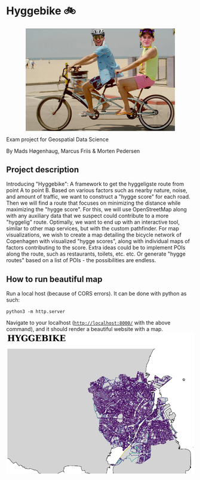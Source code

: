 # Hyggebike 🚲

<img src="pictures/hyggebike.png" width=400 style="display: block; margin-left: auto; margin-right: auto;"></img>

Exam project for Geospatial Data Science 

By Mads Høgenhaug, Marcus Friis &  Morten Pedersen


## Project description 

Introducing "Hyggebike": A framework to get the hyggeligste route from point A to point B. Based on various factors such as nearby nature, noise, and amount of traffic, we want to construct a "hygge score" for each road. Then we will find a route that focuses on minimizing the distance while maximizing the "hygge score". For this, we will use OpenStreetMap along with any auxiliary data that we suspect could contribute to a more "hyggelig" route. Optimally, we want to end up with an interactive tool, similar to other map services, but with the custom pathfinder. For map visualizations, we wish to create a map detailing the bicycle network of Copenhagen with visualized "hygge scores", along with individual maps of factors contributing to the score. Extra ideas could be to implement POIs along the route, such as restaurants, toilets, etc. etc. Or generate "hygge routes" based on a list of POIs - the possibilities are endless.

## How to run beautiful map
Run a local host (because of CORS errors). It can be done with python as such:
```
python3 -m http.server
```
Navigate to your localhost ([`http://localhost:8000/`](http://localhost:8000/) with the above command), and it should render a beautiful website with a map.
![Look at this beautiful map](pictures/coolmap.png)
